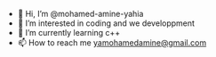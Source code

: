 - 👋 Hi, I’m @mohamed-amine-yahia
- 👀 I’m interested in coding and we developpment
- 🌱 I’m currently learning c++
- 📫 How to reach me yamohamedamine@gmail.com

<!---
mohamed-amine-yahia/mohamed-amine-yahia is a ✨ special ✨ repository because its `README.md` (this file) appears on your GitHub profile.
You can click the Preview link to take a look at your changes.
--->
